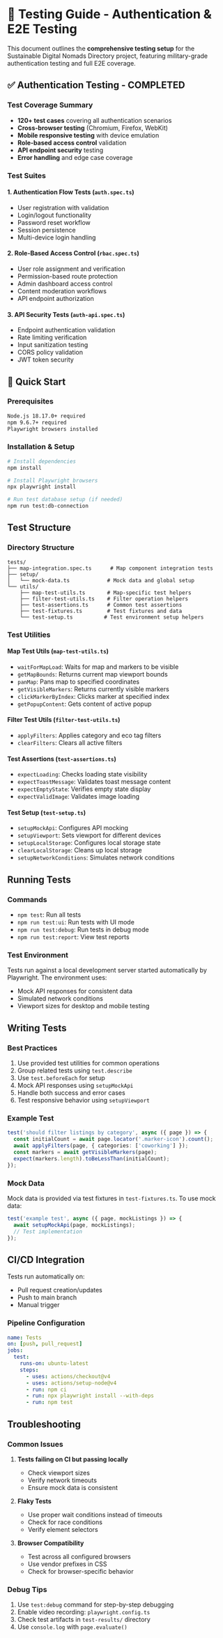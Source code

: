 # 🧪 Testing Guide - Authentication & E2E Testing

This document outlines the **comprehensive testing setup** for the Sustainable Digital Nomads Directory project, featuring military-grade authentication testing and full E2E coverage.

## ✅ **Authentication Testing - COMPLETED**

### **Test Coverage Summary**
- **120+ test cases** covering all authentication scenarios
- **Cross-browser testing** (Chromium, Firefox, WebKit)
- **Mobile responsive testing** with device emulation
- **Role-based access control** validation
- **API endpoint security** testing
- **Error handling** and edge case coverage

### **Test Suites**

#### 1. **Authentication Flow Tests** (`auth.spec.ts`)
- User registration with validation
- Login/logout functionality
- Password reset workflow
- Session persistence
- Multi-device login handling

#### 2. **Role-Based Access Control** (`rbac.spec.ts`)
- User role assignment and verification
- Permission-based route protection
- Admin dashboard access control
- Content moderation workflows
- API endpoint authorization

#### 3. **API Security Tests** (`auth-api.spec.ts`)
- Endpoint authentication validation
- Rate limiting verification
- Input sanitization testing
- CORS policy validation
- JWT token security

## 🚀 **Quick Start**

### Prerequisites

```bash
Node.js 18.17.0+ required
npm 9.6.7+ required
Playwright browsers installed
```

### Installation & Setup

```bash
# Install dependencies
npm install

# Install Playwright browsers
npx playwright install

# Run test database setup (if needed)
npm run test:db-connection
```

## Test Structure

### Directory Structure
```
tests/
├── map-integration.spec.ts      # Map component integration tests
├── setup/
│   └── mock-data.ts            # Mock data and global setup
└── utils/
    ├── map-test-utils.ts       # Map-specific test helpers
    ├── filter-test-utils.ts    # Filter operation helpers
    ├── test-assertions.ts      # Common test assertions
    ├── test-fixtures.ts        # Test fixtures and data
    └── test-setup.ts          # Test environment setup helpers
```

### Test Utilities

#### Map Test Utils (`map-test-utils.ts`)
- `waitForMapLoad`: Waits for map and markers to be visible
- `getMapBounds`: Returns current map viewport bounds
- `panMap`: Pans map to specified coordinates
- `getVisibleMarkers`: Returns currently visible markers
- `clickMarkerByIndex`: Clicks marker at specified index
- `getPopupContent`: Gets content of active popup

#### Filter Test Utils (`filter-test-utils.ts`)
- `applyFilters`: Applies category and eco tag filters
- `clearFilters`: Clears all active filters

#### Test Assertions (`test-assertions.ts`)
- `expectLoading`: Checks loading state visibility
- `expectToastMessage`: Validates toast message content
- `expectEmptyState`: Verifies empty state display
- `expectValidImage`: Validates image loading

#### Test Setup (`test-setup.ts`)
- `setupMockApi`: Configures API mocking
- `setupViewport`: Sets viewport for different devices
- `setupLocalStorage`: Configures local storage state
- `clearLocalStorage`: Cleans up local storage
- `setupNetworkConditions`: Simulates network conditions

## Running Tests

### Commands
- `npm test`: Run all tests
- `npm run test:ui`: Run tests with UI mode
- `npm run test:debug`: Run tests in debug mode
- `npm run test:report`: View test reports

### Test Environment
Tests run against a local development server started automatically by Playwright. The environment uses:
- Mock API responses for consistent data
- Simulated network conditions
- Viewport sizes for desktop and mobile testing

## Writing Tests

### Best Practices
1. Use provided test utilities for common operations
2. Group related tests using `test.describe`
3. Use `test.beforeEach` for setup
4. Mock API responses using `setupMockApi`
5. Handle both success and error cases
6. Test responsive behavior using `setupViewport`

### Example Test
```typescript
test('should filter listings by category', async ({ page }) => {
  const initialCount = await page.locator('.marker-icon').count();
  await applyFilters(page, { categories: ['coworking'] });
  const markers = await getVisibleMarkers(page);
  expect(markers.length).toBeLessThan(initialCount);
});
```

### Mock Data
Mock data is provided via test fixtures in `test-fixtures.ts`. To use mock data:
```typescript
test('example test', async ({ page, mockListings }) => {
  await setupMockApi(page, mockListings);
  // Test implementation
});
```

## CI/CD Integration

Tests run automatically on:
- Pull request creation/updates
- Push to main branch
- Manual trigger

### Pipeline Configuration
```yaml
name: Tests
on: [push, pull_request]
jobs:
  test:
    runs-on: ubuntu-latest
    steps:
      - uses: actions/checkout@v4
      - uses: actions/setup-node@v4
      - run: npm ci
      - run: npx playwright install --with-deps
      - run: npm test
```

## Troubleshooting

### Common Issues
1. **Tests failing on CI but passing locally**
   - Check viewport sizes
   - Verify network timeouts
   - Ensure mock data is consistent

2. **Flaky Tests**
   - Use proper wait conditions instead of timeouts
   - Check for race conditions
   - Verify element selectors

3. **Browser Compatibility**
   - Test across all configured browsers
   - Use vendor prefixes in CSS
   - Check for browser-specific behavior

### Debug Tips
1. Use `test:debug` command for step-by-step debugging
2. Enable video recording: `playwright.config.ts`
3. Check test artifacts in `test-results/` directory
4. Use `console.log` with `page.evaluate()`
